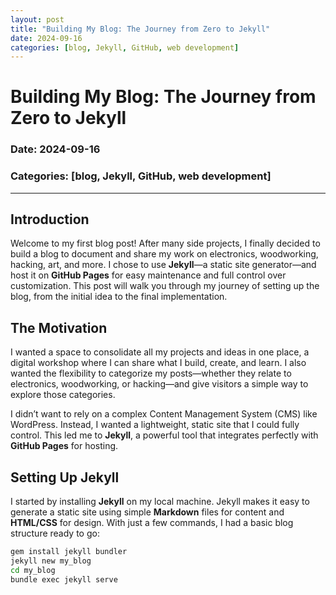 ```yaml
---
layout: post
title: "Building My Blog: The Journey from Zero to Jekyll"
date: 2024-09-16
categories: [blog, Jekyll, GitHub, web development]
---
```


# Building My Blog: The Journey from Zero to Jekyll

### Date: 2024-09-16  
### Categories: [blog, Jekyll, GitHub, web development]

---

## Introduction

Welcome to my first blog post! After many side projects, I finally decided to build a blog to document and share my work on electronics, woodworking, hacking, art, and more. I chose to use **Jekyll**—a static site generator—and host it on **GitHub Pages** for easy maintenance and full control over customization. This post will walk you through my journey of setting up the blog, from the initial idea to the final implementation.

## The Motivation

I wanted a space to consolidate all my projects and ideas in one place, a digital workshop where I can share what I build, create, and learn. I also wanted the flexibility to categorize my posts—whether they relate to electronics, woodworking, or hacking—and give visitors a simple way to explore those categories.

I didn’t want to rely on a complex Content Management System (CMS) like WordPress. Instead, I wanted a lightweight, static site that I could fully control. This led me to **Jekyll**, a powerful tool that integrates perfectly with **GitHub Pages** for hosting.

## Setting Up Jekyll

I started by installing **Jekyll** on my local machine. Jekyll makes it easy to generate a static site using simple **Markdown** files for content and **HTML/CSS** for design. With just a few commands, I had a basic blog structure ready to go:

```bash
gem install jekyll bundler
jekyll new my_blog
cd my_blog
bundle exec jekyll serve
